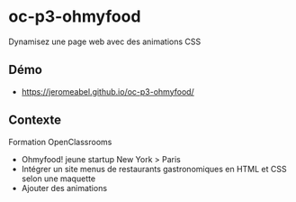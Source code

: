 # oc-p3-ohmyfood
Dynamisez une page web avec des animations CSS

## Démo
- https://jeromeabel.github.io/oc-p3-ohmyfood/

## Contexte
Formation OpenClassrooms

- Ohmyfood! jeune startup New York > Paris
- Intégrer un site menus de restaurants gastronomiques en HTML et CSS selon une maquette
- Ajouter des animations
